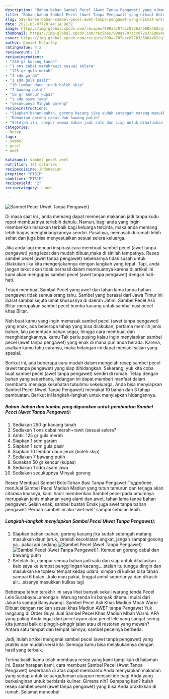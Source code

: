 ```yaml
---
description: "Bahan-bahan Sambel Pecel (Awet Tanpa Pengawet) yang nikmat Untuk Jualan"
title: "Bahan-bahan Sambel Pecel (Awet Tanpa Pengawet) yang nikmat Untuk Jualan"
slug: 598-bahan-bahan-sambel-pecel-awet-tanpa-pengawet-yang-nikmat-untuk-jualan
date: 2021-05-07T20:44:14.983Z
image: https://img-global.cpcdn.com/recipes/899aa707acc07263/680x482cq70/sambel-pecel-awet-tanpa-pengawet-foto-resep-utama.jpg
thumbnail: https://img-global.cpcdn.com/recipes/899aa707acc07263/680x482cq70/sambel-pecel-awet-tanpa-pengawet-foto-resep-utama.jpg
cover: https://img-global.cpcdn.com/recipes/899aa707acc07263/680x482cq70/sambel-pecel-awet-tanpa-pengawet-foto-resep-utama.jpg
author: Daniel McCarthy
ratingvalue: 4.2
reviewcount: 13
recipeingredient:
- "250 gr kacang tanah"
- "1 ons cabai merahrawit sesuai selera"
- "125 gr gula merah"
- "1 sdm garam"
- "1 sdm gula pasir"
- "10 lembar daun jeruk boleh skip"
- "7 bawang putih"
- "50 gr kencur kupas"
- "1 sdm asam jawa"
- "secukupnya Minyak goreng"
recipeinstructions:
- "Siapkan bahan-bahan, goreng kacang jika sudah setengah matang masukkan daun jeruk, setelah kecoklatan angkat, jangan sampai gosong ya...pakai api sedang"
- "Kemudian goreng cabai dan bawang putih"
- "Setelah itu, campur semua bahan jadi satu dan siap untuk dihaluskan kalo saya ke tempat penggilingan kacang....stelah itu tunggu dingin dan masukkan ke toples/ tempat kedap udara, simpan di kulkas bisa tahan sampai 6 bulan...kalo mau pakai, tinggal ambil seperlunya dan dikasih air....sisanya masukkan kulkas lagi"
categories:
- Resep
tags:
- sambel
- pecel
- awet

katakunci: sambel pecel awet 
nutrition: 141 calories
recipecuisine: Indonesian
preptime: "PT31M"
cooktime: "PT51M"
recipeyield: "2"
recipecategory: Lunch

---
```



![Sambel Pecel (Awet Tanpa Pengawet)](https://img-global.cpcdn.com/recipes/899aa707acc07263/680x482cq70/sambel-pecel-awet-tanpa-pengawet-foto-resep-utama.jpg)

Di masa  saat ini , anda memang dapat memesan makanan jadi tanpa kudu repot membuatnya terlebih dahulu. Namun, bagi anda yang ingin memberikan masakan terbaik bagi keluarga tercinta, maka anda memang lebih bagus menghidangkannya sendiri. Pasalnya, memasak di rumah lebih sehat dan juga bisa menyesuaikan sesuai selera keluarga.

Jika anda lagi mencari inspirasi cara membuat sambel pecel (awet tanpa pengawet) yang lezat dan mudah dibuat,maka di sinilah tempatnya. Resep sambel pecel (awet tanpa pengawet)  sebenarnya tidak susah untuk dilakukan jika kita mengerjakannya dengan langkah yang tepat. Tapi, anda jangan takut akan tidak berhasil dalam membuatnya 
karena di artikel ini kami akan mengupas sambel pecel (awet tanpa pengawet) dengan hati-hati.  

Tetapi membuat Sambal Pecel yang awet dan tahan lama tanpa bahan pengawet tidak semua orang tahu. Sambel yang berasal dari Jawa Timur ini ibarat sambal sejuta umat khususnya di daerah Jatim. Sambel Pecel Asli Blitar merupakan sambel pecel bumbu kacang untuk sambal nasi pecel khas Blitar.

Nah buat kamu yang ingin memasak sambel pecel (awet tanpa pengawet) yang enak, ada beberapa tahap yang bisa dilakukan, pertama memilih jenis bahan, lalu penentuan bahan segar, hingga cara membuat dan menghidangkannya. kamu Tak perlu pusing kalau ingin menyiapkan sambel pecel (awet tanpa pengawet) yang enak di mana pun anda berada. Karena, asalkan kamu  tahu caranya, maka hidangan ini dapat menjadi sajian yang spesial.

Berikut ini, ada beberapa cara mudah dalam mengolah resep sambel pecel (awet tanpa pengawet) yang siap dihidangkan. Sekarang, yuk kita coba buat sambel pecel (awet tanpa pengawet) sendiri di rumah. Tetap dengan bahan yang sederhana, hidangan ini dapat memberi manfaat dalam membantu menjaga kesehatan tubuhmu sekeluarga. Anda bisa menyiapkan Sambel Pecel (Awet Tanpa Pengawet) memakai 10 bahan dan 3 tahap pembuatan. Berikut ini langkah-langkah untuk menyiapkan hidangannya.

<!--inarticleads1-->

##### Bahan-bahan dan bumbu yang digunakan untuk pembuatan Sambel Pecel (Awet Tanpa Pengawet):

1. Sediakan 250 gr kacang tanah
1. Sediakan 1 ons cabai merah+rawit (sesuai selera?
1. Ambil 125 gr gula merah
1. Siapkan 1 sdm garam
1. Siapkan 1 sdm gula pasir
1. Siapkan 10 lembar daun jeruk (boleh skip)
1. Sediakan 7 bawang putih
1. Gunakan 50 gr kencur (kupas)
1. Sediakan 1 sdm asam jawa
1. Sediakan secukupnya Minyak goreng


Resep Membuat Sambel BotolTahan Basi Tanpa Pengawet Подробнее. menJual Sambel Pecel Madiun Madiun yang tutun temurun dan terjaga akan citarasa khasnya, kami hadir memberikan Sambel pecel pada umumnya merupakan jenis makanan yang alami dan awet, tahan lama tanpa bahan pengawet. Selain enak, sambel buatan Emak juga awet tanpa bahan pengawet. Pernah sambel ini aku &#39;wet-wet&#39; sampai sebulan lebih. 

<!--inarticleads2-->

##### Langkah-langkah menyiapkan Sambel Pecel (Awet Tanpa Pengawet):

1. Siapkan bahan-bahan, goreng kacang jika sudah setengah matang masukkan daun jeruk, setelah kecoklatan angkat, jangan sampai gosong ya...pakai api sedang
<img src="https://img-global.cpcdn.com/steps/8b03533c4b28a7af/160x128cq70/sambel-pecel-awet-tanpa-pengawet-langkah-memasak-1-foto.jpg" alt="Sambel Pecel (Awet Tanpa Pengawet)"><img src="https://img-global.cpcdn.com/steps/8c68223659d0ebdf/160x128cq70/sambel-pecel-awet-tanpa-pengawet-langkah-memasak-1-foto.jpg" alt="Sambel Pecel (Awet Tanpa Pengawet)">1. Kemudian goreng cabai dan bawang putih
1. Setelah itu, campur semua bahan jadi satu dan siap untuk dihaluskan kalo saya ke tempat penggilingan kacang....stelah itu tunggu dingin dan masukkan ke toples/ tempat kedap udara, simpan di kulkas bisa tahan sampai 6 bulan...kalo mau pakai, tinggal ambil seperlunya dan dikasih air....sisanya masukkan kulkas lagi


Beberapa tahun terakhir ini saya lihat banyak sekali warung tenda Pecel Lele Surabaya/Lamongan. Warung tenda ini banyak ditemui mulai dari Jakarta sampai Banyuwangi. Sambel Pecel Asli Khas Madiun Mbah Warni Dibuat dengan racikan sesuai khas Madiun AWET tanpa Pengawet Yuk langsung di Order Guys Jual Sambel Pecel Khas Madiun Mbah Warni. APA yang paling Anda ingat dari pecel ayam atau pecel lele yang sangat sering kita jumpai baik di pinggir-pinggir jalan atau di restoran yang mewah? Antara satu tempat dan tempat lainnya, sambel pecelnya berbeda. 

Jadi, itulah artikel mengenai  sambel pecel (awet tanpa pengawet)  yang praktis dan mudah versi kita. Semoga kamu bisa melakukannya dengan hasil yang terbaik. 

Terima kasih kamu telah membaca resep yang kami tampilkan di halaman ini. Besar harapan kami, cara membuat  Sambel Pecel (Awet Tanpa Pengawet) sederhana di atas dapat membantu Anda menyiapkan makanan yang sedap untuk keluarga/teman ataupun menjadi ide bagi Anda yang berkeinginan untuk berbisnis kuliner. Gimana nih? Gampang kan? Itulah resep sambel pecel (awet tanpa pengawet) yang bisa Anda praktikkan di rumah. Selamat mencoba!

